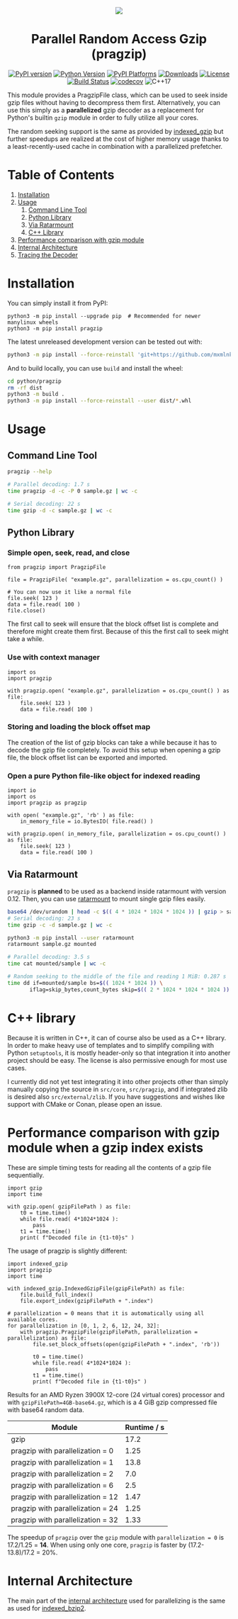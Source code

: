 <div align="center">

![](https://raw.githubusercontent.com/mxmlnkn/indexed_bzip2/master/python/pragzip/pragzip.svg)

# Parallel Random Access Gzip (pragzip)

[![PyPI version](https://badge.fury.io/py/pragzip.svg)](https://badge.fury.io/py/pragzip)
[![Python Version](https://img.shields.io/pypi/pyversions/pragzip)](https://pypi.org/project/pragzip/)
[![PyPI Platforms](https://img.shields.io/badge/pypi-linux%20%7C%20macOS%20%7C%20Windows-brightgreen)](https://pypi.org/project/pragzip/)
[![Downloads](https://pepy.tech/badge/pragzip/month)](https://pepy.tech/project/pragzip)
[![License](https://img.shields.io/badge/license-MIT-blue.svg)](http://opensource.org/licenses/MIT)
[![Build Status](https://github.com/mxmlnkn/indexed_bzip2/workflows/tests/badge.svg)](https://github.com/mxmlnkn/pragzip/actions)
[![codecov](https://codecov.io/gh/mxmlnkn/indexed_bzip2/branch/master/graph/badge.svg?token=94ZD4UTZQW)](https://codecov.io/gh/mxmlnkn/pragzip)
![C++17](https://img.shields.io/badge/C++-17-blue.svg?style=flat-square)

</div>

This module provides a PragzipFile class, which can be used to seek inside gzip files without having to decompress them first.
Alternatively, you can use this simply as a **parallelized** gzip decoder as a replacement for Python's builtin `gzip` module in order to fully utilize all your cores.

The random seeking support is the same as provided by [indexed_gzip](https://github.com/pauldmccarthy/indexed_gzip) but further speedups are realized at the cost of higher memory usage thanks to a least-recently-used cache in combination with a parallelized prefetcher.


# Table of Contents

1. [Installation](#installation)
2. [Usage](#usage)
   1. [Command Line Tool](#command-line-tool)
   2. [Python Library](#python-library)
   3. [Via Ratarmount](#via-ratarmount)
   4. [C++ Library](#c-library)
3. [Performance comparison with gzip module](#performance-comparison-with-gzip-module)
4. [Internal Architecture](#internal-architecture)
5. [Tracing the Decoder](#tracing-the-decoder)


# Installation

You can simply install it from PyPI:

```
python3 -m pip install --upgrade pip  # Recommended for newer manylinux wheels
python3 -m pip install pragzip
```

The latest unreleased development version can be tested out with:

```bash
python3 -m pip install --force-reinstall 'git+https://github.com/mxmlnkn/indexed_bzip2.git@master#egginfo=pragzip&subdirectory=python/pragzip'
```

And to build locally, you can use `build` and install the wheel:

```bash
cd python/pragzip
rm -rf dist
python3 -m build .
python3 -m pip install --force-reinstall --user dist/*.whl
```


# Usage

## Command Line Tool

```bash
pragzip --help

# Parallel decoding: 1.7 s
time pragzip -d -c -P 0 sample.gz | wc -c

# Serial decoding: 22 s
time gzip -d -c sample.gz | wc -c
```


## Python Library

### Simple open, seek, read, and close

```python3
from pragzip import PragzipFile

file = PragzipFile( "example.gz", parallelization = os.cpu_count() )

# You can now use it like a normal file
file.seek( 123 )
data = file.read( 100 )
file.close()
```

The first call to seek will ensure that the block offset list is complete and therefore might create them first.
Because of this the first call to seek might take a while.


### Use with context manager

```python3
import os
import pragzip

with pragzip.open( "example.gz", parallelization = os.cpu_count() ) as file:
    file.seek( 123 )
    data = file.read( 100 )
```


### Storing and loading the block offset map

The creation of the list of gzip blocks can take a while because it has to decode the gzip file completely.
To avoid this setup when opening a gzip file, the block offset list can be exported and imported.


### Open a pure Python file-like object for indexed reading

```python3
import io
import os
import pragzip as pragzip

with open( "example.gz", 'rb' ) as file:
    in_memory_file = io.BytesIO( file.read() )

with pragzip.open( in_memory_file, parallelization = os.cpu_count() ) as file:
    file.seek( 123 )
    data = file.read( 100 )
```


## Via Ratarmount

`pragzip` is **planned** to be used as a backend inside ratarmount with version 0.12.
Then, you can use [ratarmount](https://github.com/mxmlnkn/ratarmount) to mount single gzip files easily.

```bash
base64 /dev/urandom | head -c $(( 4 * 1024 * 1024 * 1024 )) | gzip > sample.gz
# Serial decoding: 23 s
time gzip -c -d sample.gz | wc -c

python3 -m pip install --user ratarmount
ratarmount sample.gz mounted

# Parallel decoding: 3.5 s
time cat mounted/sample | wc -c

# Random seeking to the middle of the file and reading 1 MiB: 0.287 s
time dd if=mounted/sample bs=$(( 1024 * 1024 )) \
       iflag=skip_bytes,count_bytes skip=$(( 2 * 1024 * 1024 * 1024 )) count=$(( 1024 * 1024 )) | wc -c
```


# C++ library

Because it is written in C++, it can of course also be used as a C++ library.
In order to make heavy use of templates and to simplify compiling with Python `setuptools`, it is mostly header-only so that integration it into another project should be easy.
The license is also permissive enough for most use cases.

I currently did not yet test integrating it into other projects other than simply manually copying the source in `src/core`, `src/pragzip`, and if integrated zlib is desired also `src/external/zlib`.
If you have suggestions and wishes like support with CMake or Conan, please open an issue.


# Performance comparison with gzip module when a gzip index exists

These are simple timing tests for reading all the contents of a gzip file sequentially.

```python3
import gzip
import time

with gzip.open( gzipFilePath ) as file:
    t0 = time.time()
    while file.read( 4*1024*1024 ):
        pass
    t1 = time.time()
    print( f"Decoded file in {t1-t0}s" )
```

The usage of pragzip is slightly different:

```python3
import indexed_gzip
import pragzip
import time

with indexed_gzip.IndexedGzipFile(gzipFilePath) as file:
    file.build_full_index()
    file.export_index(gzipFilePath + ".index")

# parallelization = 0 means that it is automatically using all available cores.
for parallelization in [0, 1, 2, 6, 12, 24, 32]:
    with pragzip.PragzipFile(gzipFilePath, parallelization = parallelization) as file:
        file.set_block_offsets(open(gzipFilePath + ".index", 'rb'))

        t0 = time.time()
        while file.read( 4*1024*1024 ):
            pass
        t1 = time.time()
        print( f"Decoded file in {t1-t0}s" )
```

Results for an AMD Ryzen 3900X 12-core (24 virtual cores) processor and with `gzipFilePath=4GB-base64.gz`, which is a 4 GiB gzip compressed file with base64 random data.

| Module                            | Runtime / s |
|-----------------------------------|-------------|
| gzip                              | 17.2        |
| pragzip with parallelization = 0  | 1.25        |
| pragzip with parallelization = 1  | 13.8        |
| pragzip with parallelization = 2  | 7.0         |
| pragzip with parallelization = 6  | 2.5         |
| pragzip with parallelization = 12 | 1.47        |
| pragzip with parallelization = 24 | 1.25        |
| pragzip with parallelization = 32 | 1.33        |

The speedup of `pragzip` over the `gzip` module with `parallelization = 0` is 17.2/1.25 = **14**.
When using only one core, `pragzip` is faster by (17.2-13.8)/17.2 = 20%.


# Internal Architecture

The main part of the [internal architecture](https://github.com/mxmlnkn/indexed_bzip2/tree/master/python/indexed_bzip2#internal-architecture) used for parallelizing is the same as used for [indexed_bzip2](https://github.com/mxmlnkn/indexed_bzip2).
